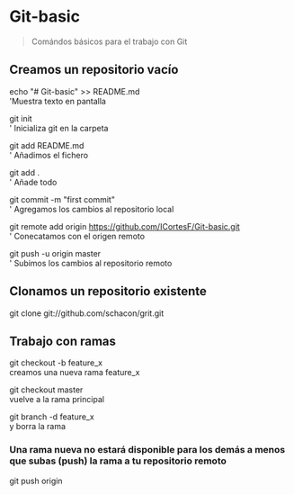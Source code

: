 # Git-basic

> Comándos básicos para el trabajo con Git 

## Creamos un repositorio vacío

echo "# Git-basic" >> README.md  
'Muestra texto en pantalla

git init  
' Inicializa git en la carpeta

git add README.md  
' Añadimos el fichero 

git add .  
' Añade todo

git commit -m "first commit"  
' Agregamos los cambios al repositorio local

git remote add origin https://github.com/ICortesF/Git-basic.git  
' Conecatamos con el origen remoto

git push -u origin master  
' Subimos los cambios al repositorio remoto

## Clonamos un repositorio existente
git clone git://github.com/schacon/grit.git  

## Trabajo con ramas

git checkout -b feature_x  
creamos una nueva rama feature_x

git checkout master  
vuelve a la rama principal


git branch -d feature_x  
y borra la rama

### Una rama nueva no estará disponible para los demás a menos que subas (push) la rama a tu repositorio remoto
git push origin <branch>  
